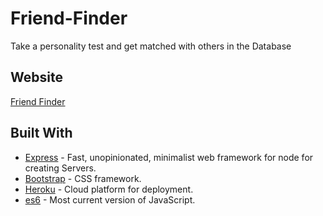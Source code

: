 # Friend-Finder
Take a personality test and get matched with others in the Database

## Website
[Friend Finder](https://dry-thicket-41798.herokuapp.com/)


## Built With


* [Express](https://www.npmjs.com/package/express) - Fast, unopinionated, minimalist web framework for node for creating Servers.
* [Bootstrap](https://getbootstrap.com/) - CSS framework.
* [Heroku](https://heroku.com) - Cloud platform for deployment.
* [es6](https://www.w3schools.com/js/js_es6.asp) - Most current version of JavaScript.
